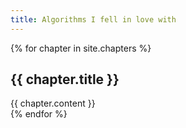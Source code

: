 ```yaml
---
title: Algorithms I fell in love with
---
```


{% for chapter in site.chapters %}
  <section>
    <h2>{{ chapter.title }}</h2>
    {{ chapter.content }}
  </section>
{% endfor %}
